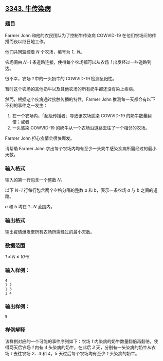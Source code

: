 ## [3343. 牛传染病](https://www.acwing.com/problem/content/3346/)

### 题目

Farmer John 和他的农民团队为了控制牛传染病 COWVID-19 在他们农场间的传播而夜以继日地工作。

他们共同监控着 *N* 个农场，编号为 *1…N*。

农场间由 *N−1* 条道路连接，使得每个农场都可以从农场 *1* 出发经过一些道路到达。

很不幸，农场 *1* 中的一头奶牛的 COWVID-19 检测呈阳性。

暂时这个农场的其他奶牛以及其他农场的所有奶牛都还没有染上疾病。

然而，根据这个疾病通过接触传播的特性，Farmer John 推测每一天都会有以下不利的事件之一发生：

1. 在一个农场内，「超级传播者」导致该农场感染 COWVID-19 的奶牛数量翻倍；或者
2. 一头感染 COWVID-19 的奶牛从一个农场沿道路去往了一个相邻的农场。

Farmer John 担心疫情会很快爆发。

请帮助 Farmer John 求出每个农场内均有至少一头奶牛感染疾病所需经过的最小天数。

### 输入格式

输入的第一行包含一个整数 *N*。

以下 *N−1* 行每行包含两个空格分隔的整数 *a* 和 *b*，表示一条农场 *a* 与 *b* 之间的道路。

*a* 和 *b* 均在 *1…N* 范围内。

### 输出格式

输出疫情爆发至所有农场所需经过的最小天数。

### 数据范围

*1 ≤ N ≤ 10^5*

### 输入样例：

```
4
1 2
1 3
1 4
```

### 输出样例：

```
5
```

### 样例解释

该样例对应的一个可能的事件序列如下：农场 *1* 内染病的奶牛数量翻倍再翻倍，使得两天后农场 *1* 内有 *4* 头染病的奶牛。在此后 *3* 天，分别有一头染病的奶牛从农场 *1* 去往农场 *2、3* 和 *4*。*5* 天过后每个农场均有至少 *1* 头染病的奶牛。
